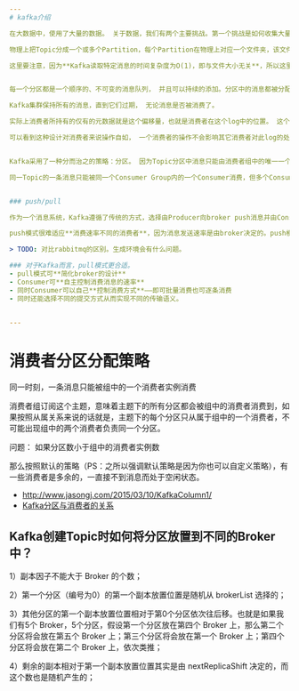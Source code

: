 ```yaml
--- 
# kafka介绍

在大数据中，使用了大量的数据。 关于数据，我们有两个主要挑战。第一个挑战是如何收集大量的数据，第二个挑战是分析收集的数据。 为了克服这些挑战，您必须需要一个消息系统。

物理上把Topic分成一个或多个Partition，每个Partition在物理上对应一个文件夹，该文件夹下存储这个Partition的所有消息和索引文件。

这里要注意，因为**Kafka读取特定消息的时间复杂度为O(1)，即与文件大小无关**，所以这里删除过期文件与提高Kafka性能无关。选择怎样的删除策略只与磁盘以及具体的需求有关。另外，Kafka会为每一个Consumer Group保留一些metadata信息——当前消费的消息的position，也即offset。这个offset由Consumer控制。正常情况下Consumer会在消费完一条消息后递增该offset。当然，Consumer也可将offset设成一个较小的值，重新消费一些消息。因为offet由Consumer控制，所以**Kafka broker是无状态的**，它不需要标记哪些消息被哪些消费过，也不需要通过broker去**保证同一个Consumer Group只有一个Consumer能消费某一条消息**，因此也就**不需要锁机制**，这也为Kafka的**高吞吐率**提供了有力保障。


每一个分区都是一个顺序的、不可变的消息队列， 并且可以持续的添加。分区中的消息都被分配了一个序列号，称之为偏移量(offset),在每个分区中此偏移量都是唯一的。

Kafka集群保持所有的消息，直到它们过期， 无论消息是否被消费了。

实际上消费者所持有的仅有的元数据就是这个偏移量，也就是消费者在这个log中的位置。 这个偏移量由消费者控制：正常情况当消费者消费消息的时候，偏移量也线性的的增加。但是实际偏移量由消费者控制，消费者可以将偏移量**重置**为更老的一个偏移量，重新读取消息。

可以看到这种设计对消费者来说操作自如， 一个消费者的操作不会影响其它消费者对此log的处理。


Kafka采用了一种分而治之的策略：分区。 因为Topic分区中消息只能由消费者组中的唯一一个消费者处理，所以消息肯定是按照先后顺序进行处理的。但是它也仅仅是保证Topic的一个分区顺序处理，不能保证跨分区的消息先后处理顺序。

同一Topic的一条消息只能被同一个Consumer Group内的一个Consumer消费，但多个Consumer Group可同时消费这一消息。


### push/pull

作为一个消息系统，Kafka遵循了传统的方式，选择由Producer向broker push消息并由Consumer从broker pull消息。一些logging-centric system，比如Facebook的Scribe和Cloudera的Flume，采用push模式。事实上，push模式和pull模式各有优劣。

push模式很难适应**消费速率不同的消费者**，因为消息发送速率是由broker决定的。push模式的目标是**尽可能以最快速度传递消息**，但是这样很容易造成Consumer来不及处理消息，典型的表现就是**拒绝服务以及网络拥塞**。而pull模式则可以根据Consumer的消费能力以**适当的速率消费消息**。

> TODO: 对比rabbitmq的区别。生成环境会有什么问题。

### 对于Kafka而言，pull模式更合适。
- pull模式可**简化broker的设计**
- Consumer可**自主控制消费消息的速率**
- 同时Consumer可以自己**控制消费方式**——即可批量消费也可逐条消费
- 同时还能选择不同的提交方式从而实现不同的传输语义。 　　


---
```

# 消费者分区分配策略

同一时刻，一条消息只能被组中的一个消费者实例消费

消费者组订阅这个主题，意味着主题下的所有分区都会被组中的消费者消费到，如果按照从属关系来说的话就是，主题下的每个分区只从属于组中的一个消费者，不可能出现组中的两个消费者负责同一个分区。

问题： 如果分区数小于组中的消费者实例数

那么按照默认的策略（PS：之所以强调默认策略是因为你也可以自定义策略），有一些消费者是多余的，一直接不到消息而处于空闲状态。


- http://www.jasongj.com/2015/03/10/KafkaColumn1/
- [Kafka分区与消费者的关系](https://www.cnblogs.com/cjsblog/p/9664536.html)


## Kafka创建Topic时如何将分区放置到不同的Broker中？

1）副本因子不能大于 Broker 的个数；

2）第一个分区（编号为0）的第一个副本放置位置是随机从 brokerList 选择的；

3）其他分区的第一个副本放置位置相对于第0个分区依次往后移。也就是如果我们有5个 Broker，5个分区，假设第一个分区放在第四个 Broker 上，那么第二个分区将会放在第五个 Broker 上；第三个分区将会放在第一个 Broker 上；第四个分区将会放在第二个 Broker 上，依次类推；

4）剩余的副本相对于第一个副本放置位置其实是由 nextReplicaShift 决定的，而这个数也是随机产生的；

